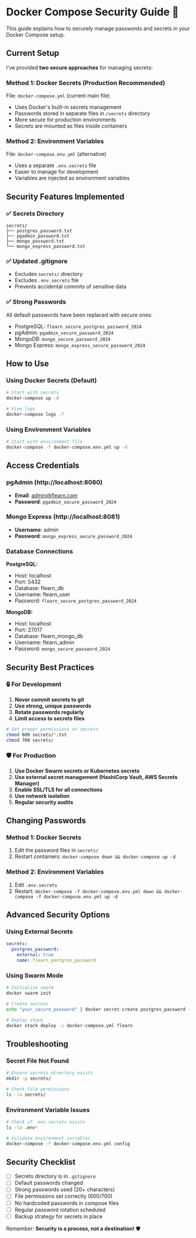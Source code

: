 # Docker Compose Security Guide 🔐

This guide explains how to securely manage passwords and secrets in your Docker Compose setup.

## Current Setup

I've provided **two secure approaches** for managing secrets:

### Method 1: Docker Secrets (Production Recommended)
File: `docker-compose.yml` (current main file)

- Uses Docker's built-in secrets management
- Passwords stored in separate files in `/secrets` directory
- More secure for production environments
- Secrets are mounted as files inside containers

### Method 2: Environment Variables
File: `docker-compose.env.yml` (alternative)

- Uses a separate `.env.secrets` file
- Easier to manage for development
- Variables are injected as environment variables

## Security Features Implemented

### ✅ Secrets Directory
```
secrets/
├── postgres_password.txt
├── pgadmin_password.txt
├── mongo_password.txt
└── mongo_express_password.txt
```

### ✅ Updated .gitignore
- Excludes `secrets/` directory
- Excludes `.env.secrets` file
- Prevents accidental commits of sensitive data

### ✅ Strong Passwords
All default passwords have been replaced with secure ones:
- PostgreSQL: `flearn_secure_postgres_password_2024`
- pgAdmin: `pgadmin_secure_password_2024`
- MongoDB: `mongo_secure_password_2024`
- Mongo Express: `mongo_express_secure_password_2024`

## How to Use

### Using Docker Secrets (Default)
```bash
# Start with secrets
docker-compose up -d

# View logs
docker-compose logs -f
```

### Using Environment Variables
```bash
# Start with environment file
docker-compose -f docker-compose.env.yml up -d
```

## Access Credentials

### pgAdmin (http://localhost:8080)
- **Email**: admin@flearn.com
- **Password**: `pgadmin_secure_password_2024`

### Mongo Express (http://localhost:8081)
- **Username**: admin
- **Password**: `mongo_express_secure_password_2024`

### Database Connections

**PostgreSQL:**
- Host: localhost
- Port: 5432
- Database: flearn_db
- Username: flearn_user
- Password: `flearn_secure_postgres_password_2024`

**MongoDB:**
- Host: localhost
- Port: 27017
- Database: flearn_mongo_db
- Username: flearn_admin
- Password: `mongo_secure_password_2024`

## Security Best Practices

### 🔒 For Development
1. **Never commit secrets to git**
2. **Use strong, unique passwords**
3. **Rotate passwords regularly**
4. **Limit access to secrets files**

```bash
# Set proper permissions on secrets
chmod 600 secrets/*.txt
chmod 700 secrets/
```

### 🛡️ For Production
1. **Use Docker Swarm secrets or Kubernetes secrets**
2. **Use external secret management (HashiCorp Vault, AWS Secrets Manager)**
3. **Enable SSL/TLS for all connections**
4. **Use network isolation**
5. **Regular security audits**

## Changing Passwords

### Method 1: Docker Secrets
1. Edit the password files in `secrets/`
2. Restart containers: `docker-compose down && docker-compose up -d`

### Method 2: Environment Variables
1. Edit `.env.secrets`
2. Restart: `docker-compose -f docker-compose.env.yml down && docker-compose -f docker-compose.env.yml up -d`

## Advanced Security Options

### Using External Secrets
```yaml
secrets:
  postgres_password:
    external: true
    name: flearn_postgres_password
```

### Using Swarm Mode
```bash
# Initialize swarm
docker swarm init

# Create secrets
echo "your_secure_password" | docker secret create postgres_password -

# Deploy stack
docker stack deploy -c docker-compose.yml flearn
```

## Troubleshooting

### Secret File Not Found
```bash
# Ensure secrets directory exists
mkdir -p secrets/

# Check file permissions
ls -la secrets/
```

### Environment Variable Issues
```bash
# Check if .env.secrets exists
ls -la .env*

# Validate environment variables
docker-compose -f docker-compose.env.yml config
```

## Security Checklist

- [ ] Secrets directory is in `.gitignore`
- [ ] Default passwords changed
- [ ] Strong passwords used (20+ characters)
- [ ] File permissions set correctly (600/700)
- [ ] No hardcoded passwords in compose files
- [ ] Regular password rotation scheduled
- [ ] Backup strategy for secrets in place

Remember: **Security is a process, not a destination!** 🛡️
